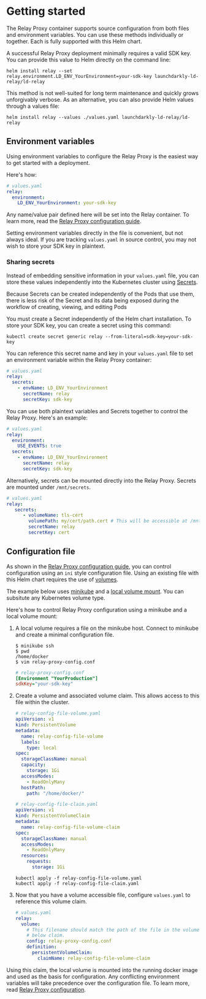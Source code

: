 # Getting started

The Relay Proxy container supports source configuration from both files and environment variables. You can use these methods individually or together. Each is fully supported with this Helm chart.

A successful Relay Proxy deployment minimally requires a valid SDK key. You can provide this value to Helm directly on the command line:

```shell
helm install relay --set relay.environment.LD_ENV_YourEnvironment=your-sdk-key launchdarkly-ld-relay/ld-relay
```

This method is not well-suited for long term maintenance and quickly grows unforgivably verbose. As an alternative, you can also provide Helm values through a values file:

```shell
helm install relay --values ./values.yaml launchdarkly-ld-relay/ld-relay
```

## Environment variables

Using environment variables to configure the Relay Proxy is the easiest way to get started with a deployment.

Here's how:

```yaml
# values.yaml
relay:
  environment:
    LD_ENV_YourEnvironment: your-sdk-key
```
Any name/value pair defined here will be set into the Relay container. To learn more, read the [Relay Proxy configuration guide][proxy-config].

Setting environment variables directly in the file is convenient, but not always ideal. If you are tracking `values.yaml` in source control, you may not wish to store your SDK key in plaintext.

### Sharing secrets

Instead of embedding sensitive information in your `values.yaml` file, you can store these values independently into the Kubernetes cluster using [Secrets].

Because Secrets can be created independently of the Pods that use them, there is less risk of the Secret and its data being exposed during the workflow of creating, viewing, and editing Pods

You must create a Secret independently of the Helm chart installation. To store your SDK key, you can create a secret using this command:

```shell
kubectl create secret generic relay --from-literal=sdk-key=your-sdk-key
```

You can reference this secret name and key in your `values.yaml` file to set an environment variable within the Relay Proxy container:

```yaml
# values.yaml
relay:
  secrets:
    - envName: LD_ENV_YourEnvironment
      secretName: relay
      secretKey: sdk-key
```

You can use both plaintext variables and Secrets together to control the Relay Proxy. Here's an example:

```yaml
# values.yaml
relay:
  environment:
    USE_EVENTS: true
  secrets:
    - envName: LD_ENV_YourEnvironment
      secretName: relay
      secretKey: sdk-key
```

Alternatively, secrets can be mounted directly into the Relay Proxy. Secrets are mounted under `/mnt/secrets`.

```yaml
# values.yaml
relay:
   secrets:
      - volumeName: tls-cert
        volumePath: my/cert/path.cert # This will be accessible at /mnt/secrets/my/cert/path.cert
        secretName: relay
        secretKey: cert
```

## Configuration file

As shown in the [Relay Proxy configuration guide][proxy-config], you can control configuration using an `ini` style configuration file. Using an existing file with this Helm chart requires the use of [volumes].

The example below uses [minikube] and a [local volume mount][local-volume]. You can subsitute any Kubernetes volume type.

Here's how to control Relay Proxy configuration using a minikube and a local volume mount:

1. A local volume requires a file on the minikube host. Connect to minikube and create a minimal configuration file.

    ```shell
    $ minikube ssh
    $ pwd
    /home/docker
    $ vim relay-proxy-config.conf
    ```

   ```ini
   # relay-proxy-config.conf
   [Environment "YourProduction"]
   sdkKey="your-sdk-key"
   ```

2. Create a volume and associated volume claim. This allows access to this file within the cluster.

    ```yaml
    # relay-config-file-volume.yaml
    apiVersion: v1
    kind: PersistentVolume
    metadata:
      name: relay-config-file-volume
      labels:
        type: local
    spec:
      storageClassName: manual
      capacity:
        storage: 1Gi
      accessModes:
        - ReadOnlyMany
      hostPath:
        path: "/home/docker/"

    # relay-config-file-claim.yaml
    apiVersion: v1
    kind: PersistentVolumeClaim
    metadata:
      name: relay-config-file-volume-claim
    spec:
      storageClassName: manual
      accessModes:
        - ReadOnlyMany
      resources:
        requests:
          storage: 1Gi
    ```

    ```shell
    kubectl apply -f relay-config-file-volume.yaml
    kubectl apply -f relay-config-file-claim.yaml
    ```

3. Now that you have a volume accessible file, configure `values.yaml` to reference this volume claim.

    ```yaml
    # values.yaml
    relay:
      volume:
        # This filename should match the path of the file in the volume used in the
        # below claim.
        config: relay-proxy-config.conf
        definition:
          persistentVolumeClaim:
            claimName: relay-config-file-volume-claim
    ```

Using this claim, the local volume is mounted into the running docker image and used as the basis for configuration. Any conflicting environment variables will take precedence over the configuration file. To learn more, read [Relay Proxy configuration][proxy-config].

[proxy-config]: https://github.com/launchdarkly/ld-relay/blob/v6/docs/configuration.md
[minikube]: https://minikube.sigs.k8s.io/docs/start/
[volumes]: https://kubernetes.io/docs/concepts/storage/volumes/
[local-volume]: https://kubernetes.io/docs/concepts/storage/volumes/#local
[secrets]: https://kubernetes.io/docs/concepts/configuration/secret/
